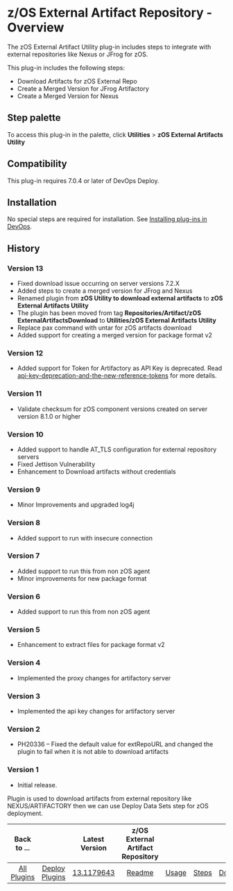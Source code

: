 # z/OS External Artifact Repository - Overview

The zOS External Artifact Utility plug-in includes steps to integrate with external repositories like Nexus or JFrog for zOS.

This plug-in includes the following steps:

* Download Artifacts for zOS External Repo
* Create a Merged Version for JFrog Artifactory
* Create a Merged Version for Nexus

## Step palette

To access this plug-in in the palette, click **Utilities** > **zOS External Artifacts Utility**

## Compatibility

This plug-in requires 7.0.4 or later of DevOps Deploy.

## Installation

No special steps are required for installation. See [Installing plug-ins in DevOps](https://community.ibm.com/community/user/wasdevops/blogs/laurel-dickson-bull1/2022/06/13/install-plugins "Installing plug-ins in DevOps").

## History

### Version 13

* Fixed download issue occurring on server versions 7.2.X
* Added steps to create a merged version for JFrog and Nexus
* Renamed plugin from **zOS Utility to download external artifacts** to **zOS External Artifacts Utility**
* The plugin has been moved from tag **Repositories/Artifact/zOS ExternalArtifactsDownload** to **Utilities/zOS External Artifacts Utility**
* Replace pax command with untar for zOS artifacts download
* Added support for creating a merged version for package format v2

### Version 12

* Added support for Token for Artifactory as API Key is deprecated.
Read [api-key-deprecation-and-the-new-reference-tokens](https://jfrog.com/help/r/platform-api-key-deprecation-and-the-new-reference-tokens/jfrog-s-legacy-of-api-keys) for more details.

### Version 11

* Validate checksum for zOS component versions created on server version 8.1.0 or higher

### Version 10

* Added support to handle AT_TLS configuration for external repository servers
* Fixed Jettison Vulnerability
* Enhancement to Download artifacts without credentials

### Version 9

* Minor Improvements and upgraded log4j

### Version 8

* Added support to run with insecure connection

### Version 7

* Added support to run this from non zOS agent
* Minor improvements for new package format

### Version 6

* Added support to run this from non zOS agent

### Version 5

* Enhancement to extract files for package format v2

### Version 4

* Implemented the proxy changes for artifactory server

### Version 3

* Implemented the api key changes for artifactory server

### Version 2

* PH20336 – Fixed the default value for extRepoURL and changed the plugin to fail when it is not able to download artifacts

### Version 1

* Initial release.

Plugin is used to download artifacts from external repository like NEXUS/ARTIFACTORY then we can use Deploy Data Sets step for zOS deployment.


|          Back to ...          |                                |                                                                       Latest Version                                                                        | z/OS External Artifact Repository |                   |                   |                           |
|:-----------------------------:|:------------------------------:|:-----------------------------------------------------------------------------------------------------------------------------------------------------------:|:---------------------------------:|:-----------------:|:-----------------:|:-------------------------:|
| [All Plugins](../../index.md) | [Deploy Plugins](../README.md) | [13.1179643](https://raw.githubusercontent.com/UrbanCode/IBM-UCD-PLUGINS/main/files/zOS-external-artifact-download/devops-deploy-ExtArtRepo-13.1179643.zip) |        [Readme](README.md)        | [Usage](usage.md) | [Steps](steps.md) | [Downloads](downloads.md) |
